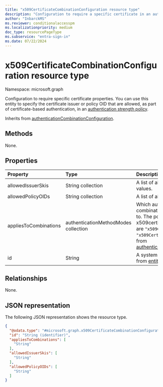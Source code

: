 ```yaml
---
title: "x509CertificateCombinationConfiguration resource type"
description: "Configuration to require a specific certificate in an authentication strength policy."
author: "InbarckMS"
ms.reviewer: conditionalaccesspm
ms.localizationpriority: medium
doc_type: resourcePageType
ms.subservice: "entra-sign-in"
ms.date: 07/22/2024
---
```



# x509CertificateCombinationConfiguration resource type

Namespace: microsoft.graph

Configuration to require specific certificate properties. You can use this entity to specify the certificate issuer or policy OID that are allowed, as part of certificate-based authentication, in an [authentication strength policy](authenticationstrengthpolicy.md).

Inherits from [authenticationCombinationConfiguration](../resources/authenticationcombinationconfiguration.md).

## Methods
None.

## Properties
|Property|Type|Description|
|:---|:---|:---|
|allowedIssuerSkis|String collection|A list of allowed subject key identifier values.|
|allowedPolicyOIDs|String collection|A list of allowed policy OIDs.|
|appliesToCombinations|authenticationMethodModes collection| Which authentication method combinations this configuration applies to. The possible values for x509certificatecombinationconfiguration are `"x509CertificateSingleFactor"` or `"x509CertificateMultiFactor"`. Inherited from [authenticationCombinationConfiguration](../resources/authenticationcombinationconfiguration.md).|
|id|String|A system-generated identifier. Inherited from [entity](../resources/entity.md).|

## Relationships
None.

## JSON representation
The following JSON representation shows the resource type.
<!-- {
  "blockType": "resource",
  "keyProperty": "id",
  "@odata.type": "microsoft.graph.x509CertificateCombinationConfiguration",
  "baseType": "microsoft.graph.authenticationCombinationConfiguration",
  "openType": false
}
-->
``` json
{
  "@odata.type": "#microsoft.graph.x509CertificateCombinationConfiguration",
  "id": "String (identifier)",
  "appliesToCombinations": [
    "String"
  ],
  "allowedIssuerSkis": [
    "String"
  ],
  "allowedPolicyOIDs": [
    "String"
  ]
}
```
